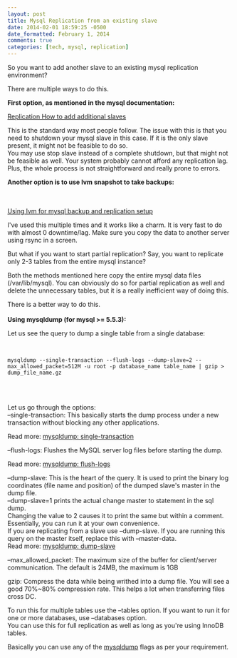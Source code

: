 ```yaml
---
layout: post
title: Mysql Replication from an existing slave
date: 2014-02-01 18:59:25 -0500
date_formatted: February 1, 2014
comments: true
categories: [tech, mysql, replication]
---
```


<p>So you want to add another slave to an existing mysql replication environment? </p>
<p>There are multiple ways to do this. </p>
<p><strong>First option, as mentioned in the mysql documentation: </strong></p>
<p><a href="http://dev.mysql.com/doc/refman/5.5/en/replication-howto-additionalslaves.html" title="Replication How to add additional slaves" target="_blank">Replication How to add additional slaves</a></p>
<p>This is the standard way most people follow. The issue with this is that you need to shutdown your mysql slave in this case. If it is the only slave present, it might not be feasible to do so.<br />
You may use stop slave instead of a complete shutdown, but that might not be feasible as well. Your system probably cannot afford any replication lag.<br />
Plus, the whole process is not straightforward and really prone to errors. </p>
<p><strong>Another option is to use lvm snapshot to take backups: </strong></p><br />
<!--more -->
<span id="more-187"></span><br />
<a href="http://www.mysqlperformanceblog.com/2006/08/21/using-lvm-for-mysql-backup-and-replication-setup/" title="Using lvm for mysql backup and replication setup" target="_blank">Using lvm for mysql backup and replication setup</a>
<p>I've used this multiple times and it works like a charm. It is very fast to do with almost 0 downtime/lag. Make sure you copy the data to another server using rsync in a screen. </p>
<p>But what if you want to start partial replication? Say, you want to replicate only 2-3 tables from the entire mysql instance? </p>
<p>Both the methods mentioned here copy the entire mysql data files (/var/lib/mysql). You can obviously do so for partial replication as well and delete the unnecessary tables, but it is a really inefficient way of doing this. </p>
<p>There is a better way to do this.<br /><br />
<strong>Using mysqldump (for mysql >= 5.5.3): </strong></p>
<p>Let us see the query to dump a single table from a single database:<br /><br />
<code language="sql"><br />
mysqldump --single-transaction --flush-logs --dump-slave=2 --max_allowed_packet=512M -u root -p database_name table_name | gzip > dump_file_name.gz<br />
</code> <br />
<br />

Let us go through the options:<br />
&#8211;single-transaction: This basically starts the dump process under a new transaction without blocking any other applications.</p>
<p>Read more: <a href="http://dev.mysql.com/doc/refman/5.5/en/mysqldump.html#option_mysqldump_single-transaction" title="mysqldump: single-transaction" target="_blank">mysqldump: single-transaction</a></p>
<p>&#8211;flush-logs: Flushes the MySQL server log files before starting the dump. </p>
<p>Read more: <a href="http://dev.mysql.com/doc/refman/5.5/en/mysqldump.html#option_mysqldump_flush-logs" title="mysqldump: flush-logs" target="_blank">mysqldump: flush-logs</a></p>
<p>&#8211;dump-slave: This is the heart of the query. It is used to print the binary log coordinates (file name and position) of the dumped slave's master in the dump file.<br />
&#8211;dump-slave=1 prints the actual change master to statement in the sql dump.<br />
Changing the value to 2 causes it to print the same but within a comment. Essentially, you can run it at your own convenience.<br />
If you are replicating from a slave use &#8211;dump-slave. If you are running this query on the master itself, replace this with &#8211;master-data.<br />
Read more: <a href="http://dev.mysql.com/doc/refman/5.5/en/mysqldump.html#option_mysqldump_dump-slave " title="mysqldump: dump-slave" target="_blank">mysqldump: dump-slave</a></p>
<p>&#8211;max_allowed_packet: The maximum size of the buffer for client/server communication. The default is 24MB, the maximum is 1GB </p>
<p>gzip: Compress the data while being writhed into a dump file. You will see a good 70%~80% compression rate. This helps a lot when transferring files cross DC.</p>
<p>To run this for multiple tables use the &#8211;tables option. If you want to run it for one or more databases, use &#8211;databases option.<br />
You can use this for full replication as well as long as you're using InnoDB tables. </p>
<p>Basically you can use any of the <a href="http://dev.mysql.com/doc/refman/5.5/en/mysqldump.html" title="mysqldump" target="_blank">mysqldump</a> flags as per your requirement. </p>